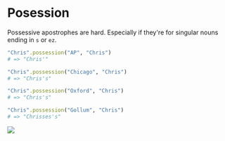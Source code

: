 # Posession

Possessive apostrophes are hard. Especially if they're for singular nouns ending in `s` or `ez`.

```ruby
"Chris".possession("AP", "Chris")
# => "Chris'"

"Chris".possession("Chicago", "Chris")
# => "Chris's"

"Chris".possession("Oxford", "Chris")
# => "Chris's"

"Chris".possession("Gollum", "Chris")
# => "Chrisses's"
```

![](http://i.imgur.com/KrxoMCw.png)

